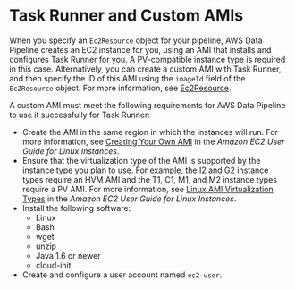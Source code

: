 # Task Runner and Custom AMIs<a name="dp-custom-ami"></a>

When you specify an `Ec2Resource` object for your pipeline, AWS Data Pipeline creates an EC2 instance for you, using an AMI that installs and configures Task Runner for you\. A PV\-compatible instance type is required in this case\. Alternatively, you can create a custom AMI with Task Runner, and then specify the ID of this AMI using the `imageId` field of the `Ec2Resource` object\. For more information, see [Ec2Resource](dp-object-ec2resource.md)\.

A custom AMI must meet the following requirements for AWS Data Pipeline to use it successfully for Task Runner:
+ Create the AMI in the same region in which the instances will run\. For more information, see [Creating Your Own AMI](http://docs.aws.amazon.com/AWSEC2/latest/UserGuide/creating-an-ami.html) in the *Amazon EC2 User Guide for Linux Instances*\.
+ Ensure that the virtualization type of the AMI is supported by the instance type you plan to use\. For example, the I2 and G2 instance types require an HVM AMI and the T1, C1, M1, and M2 instance types require a PV AMI\. For more information, see [Linux AMI Virtualization Types](http://docs.aws.amazon.com/AWSEC2/latest/UserGuide/virtualization_types.html) in the *Amazon EC2 User Guide for Linux Instances*\.
+ Install the following software:
  + Linux
  + Bash
  + wget
  + unzip
  + Java 1\.6 or newer
  + cloud\-init
+ Create and configure a user account named `ec2-user`\.